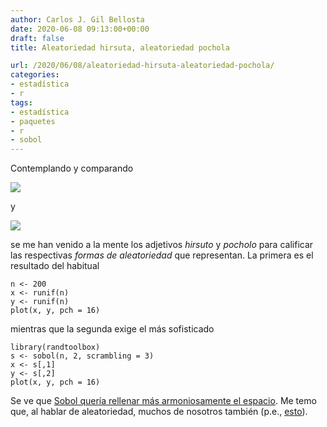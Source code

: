 ```yaml
---
author: Carlos J. Gil Bellosta
date: 2020-06-08 09:13:00+00:00
draft: false
title: Aleatoriedad hirsuta, aleatoriedad pochola

url: /2020/06/08/aleatoriedad-hirsuta-aleatoriedad-pochola/
categories:
- estadística
- r
tags:
- estadística
- paquetes
- r
- sobol
---
```





Contemplando y comparando







![](/wp-uploads/2020/06/aleatoriedad_hirsuta.png)








y







![](/wp-uploads/2020/06/aleatoriedad_pochola.png)








se me han venido a la mente los adjetivos _hirsuto_ y _pocholo_ para calificar las respectivas _formas de aleatoriedad_ que representan. La primera es el resultado del habitual







    n <- 200
    x <- runif(n)
    y <- runif(n)
    plot(x, y, pch = 16)







mientras que la segunda exige el más sofisticado







    library(randtoolbox)
    s <- sobol(n, 2, scrambling = 3)
    x <- s[,1]
    y <- s[,2]
    plot(x, y, pch = 16)







Se ve que [Sobol quería rellenar más armoniosamente el espacio](https://en.wikipedia.org/wiki/Sobol_sequence). Me temo que, al hablar de aleatoriedad, muchos de nosotros también (p.e., [esto](https://www.datanalytics.com/2018/09/11/la-falacia-del-fiscal-la-mi-mejor-explicacion-para-profanos-hasta-la-fecha/)).



